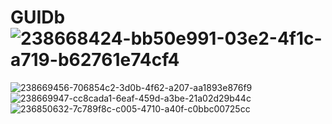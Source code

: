 # GUIDb![238668424-bb50e991-03e2-4f1c-a719-b62761e74cf4](https://github.com/Keinssz/GUIDb/assets/116791211/0a4f63c0-9177-4588-a04d-d31b9a8c0398)
![238669456-706854c2-3d0b-4f62-a207-aa1893e876f9](https://github.com/Keinssz/GUIDb/assets/116791211/b018f110-61ed-4604-993e-c833e7e4a6e7)
![238669947-cc8cada1-6eaf-459d-a3be-21a02d29b44c](https://github.com/Keinssz/GUIDb/assets/116791211/e3a4eefe-16a9-494f-8d38-28ad2006a239)
![236850632-7c789f8c-c005-4710-a40f-c0bbc00725cc](https://github.com/Keinssz/GUIDb/assets/116791211/6c146995-6227-434d-b2fc-85bd9c5ebedb)

